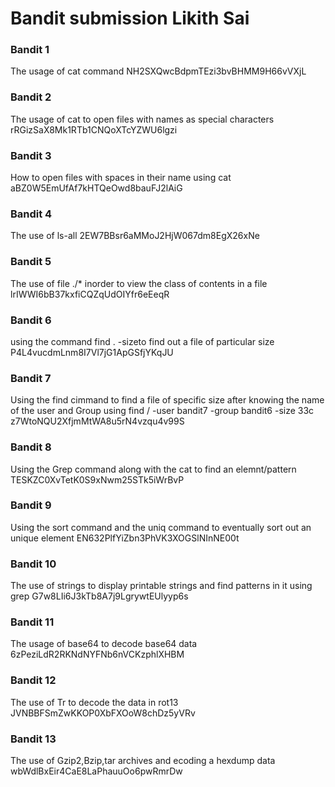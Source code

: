 # Bandit submission Likith Sai
<h3> Bandit 1</h3>
The usage of cat command 
NH2SXQwcBdpmTEzi3bvBHMM9H66vVXjL
<h3> Bandit 2</h3>
The usage of cat to open files with names as special characters<br>
rRGizSaX8Mk1RTb1CNQoXTcYZWU6lgzi
<h3> Bandit 3</h3>
How to open files with spaces in their name using cat
aBZ0W5EmUfAf7kHTQeOwd8bauFJ2lAiG
<h3> Bandit 4</h3>
The use of ls-all
2EW7BBsr6aMMoJ2HjW067dm8EgX26xNe
<h3>Bandit 5</h3>
The use of file ./* inorder to view the class of contents in a file
lrIWWI6bB37kxfiCQZqUdOIYfr6eEeqR
<h3>Bandit 6</h3>
using the command find . -sizeto find out a file of particular size
P4L4vucdmLnm8I7Vl7jG1ApGSfjYKqJU
<h3>Bandit 7</h3>
Using the find cimmand to find a file of specific size after knowing the name of the user and Group using find / -user bandit7 -group bandit6 -size 33c
z7WtoNQU2XfjmMtWA8u5rN4vzqu4v99S
<h3>Bandit 8</h3>
Using the Grep command along with the cat to find an elemnt/pattern
TESKZC0XvTetK0S9xNwm25STk5iWrBvP
<h3>Bandit 9</h3>
Using the sort command and the uniq command to eventually sort out an unique element
EN632PlfYiZbn3PhVK3XOGSlNInNE00t
<h3>Bandit 10</h3>
The use of strings to display printable strings and find patterns in it using grep 
G7w8LIi6J3kTb8A7j9LgrywtEUlyyp6s
<h3>Bandit 11</h3>
The usage of base64 to decode base64 data
6zPeziLdR2RKNdNYFNb6nVCKzphlXHBM
<h3>Bandit 12</h3>
The use of Tr to decode the data in rot13
JVNBBFSmZwKKOP0XbFXOoW8chDz5yVRv
<h3>Bandit 13</h3>
The use of Gzip2,Bzip,tar archives and ecoding a hexdump data
wbWdlBxEir4CaE8LaPhauuOo6pwRmrDw


